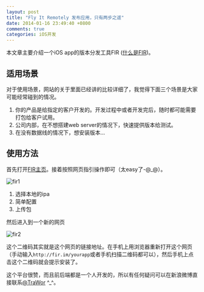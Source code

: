 ```yaml
---
layout: post
title: "Fly It Remotely 发布应用，只有两步之遥"
date: 2014-01-16 23:49:40 +0800
comments: true
categories: iOS开发
---
```


[fir1]: /images/2014/1/fir_1.png
[fir2]: /images/2014/1/fir_2.png
[1]:http://firapp.duapp.com/about
[2]:http://weibo.com/trawor
[3]:http://firapp.duapp.com

本文章主要介绍一个iOS app的版本分发工具FIR ([什么是FIR][1])。

适用场景
---
对于使用场景，网站的关于里面已经讲的比较详细了，我觉得下面三个场景是大家可能经常碰到的情况。

1. 你的产品是给指定的客户开发的。开发过程中或者开发完后，随时都可能需要打包给客户试用。
2. 公司内部，在不想搭建web server的情况下，快速提供版本给测试。
3. 在没有数据线的情况下，想安装版本...


使用方法
---

首先打开[FIR主页][3]。接着按照网页指引操作即可（太easy了-@_@）。

![fir1]

1. 选择本地的ipa
2. 简单配置
3. 上传包

然后进入到一个新的网页

![fir2]

这个二维码其实就是这个网页的链接地址。在手机上用浏览器重新打开这个网页（手动输入`http://fir.im/yourapp`或者手机扫描二维码都可以），然后手机上点击这个二维码就会提示安装了。

这个平台很赞，而且前后端都是一个人开发的，所以有任何疑问可以在新浪微博直接联系[@TraWor][2] ^_^。